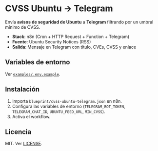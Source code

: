 # CVSS Ubuntu → Telegram

Envía **avisos de seguridad de Ubuntu** a **Telegram** filtrando por un umbral mínimo de CVSS.

- **Stack**: n8n (Cron + HTTP Request + Function + Telegram)
- **Fuente**: Ubuntu Security Notices (RSS)
- **Salida**: Mensaje en Telegram con título, CVEs, CVSS y enlace

## Variables de entorno

Ver [`examples/.env.example`](./examples/.env.example).

## Instalación

1. Importa `blueprint/cvss-ubuntu-telegram.json` en n8n.
2. Configura las variables de entorno (`TELEGRAM_BOT_TOKEN`, `TELEGRAM_CHAT_ID`, `UBUNTU_FEED_URL`, `MIN_CVSS`).
3. Activa el workflow.

## Licencia

MIT. Ver [LICENSE](../LICENSE).
